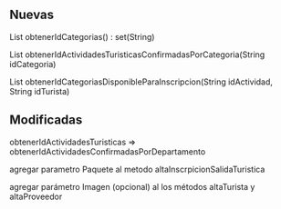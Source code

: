 ## Nuevas
  List<String> obtenerIdCategorias() : set(String)

  List<String> obtenerIdActividadesTuristicasConfirmadasPorCategoria(String idCategoria)  

  List<String> obtenerIdCategoriasDisponibleParaInscripcion(String idActividad, String idTurista)

## Modificadas 
obtenerIdActividadesTuristicas => obtenerIdActividadesConfirmadasPorDepartamento

agregar parametro Paquete al metodo altaInscrpicionSalidaTuristica

agregar parámetro Imagen (opcional) al los métodos altaTurista y altaProveedor

